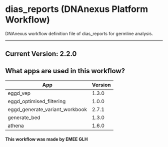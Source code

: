 # dias_reports (DNAnexus Platform Workflow)
DNAnexus workflow definition file of dias_reports for germline analysis.

-------

## Current Version: 2.2.0

## What apps are used in this workflow?

|  App 	| Version  	|
|---	|---	|
|eggd_vep      |1.3.0|
|eggd_optimised_filtering      |1.0.0|
|eggd_generate_variant_workbook    |2.7.1|
|generate_bed       |1.3.0|
|athena             |1.6.0|


#### This workflow was made by EMEE GLH
